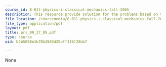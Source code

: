 ```yaml
---
course_id: 8-01l-physics-i-classical-mechanics-fall-2005
description: This resource provide solution for the problems based on velocity.
file_location: /coursemedia/8-01l-physics-i-classical-mechanics-fall-2005/b2b5898e1b70b3589d25bff1f6f28bb7_prs_09_27_05.pdf
file_type: application/pdf
layout: pdf
title: prs_09_27_05.pdf
type: course
uid: b2b5898e1b70b3589d25bff1f6f28bb7

---
```

None
